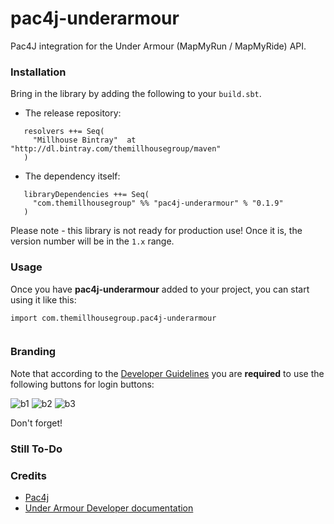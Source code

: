 pac4j-underarmour
============================

Pac4J integration for the Under Armour (MapMyRun / MapMyRide) API.


### Installation

Bring in the library by adding the following to your ```build.sbt```. 

  - The release repository: 

```
   resolvers ++= Seq(
     "Millhouse Bintray"  at "http://dl.bintray.com/themillhousegroup/maven"
   )
```
  - The dependency itself: 

```
   libraryDependencies ++= Seq(
     "com.themillhousegroup" %% "pac4j-underarmour" % "0.1.9"
   )

```

Please note - this library is not ready for production use! Once it is, the version number will be in the `1.x` range.


### Usage

Once you have __pac4j-underarmour__ added to your project, you can start using it like this:

```
import com.themillhousegroup.pac4j-underarmour


```

### Branding 
Note that according to the [Developer Guidelines](https://developer.underarmour.com/docs/v70_Authentication) you are __required__ to use the following buttons for login buttons:

![b1](http://developer-ua.mapmyfitness.com.s3.amazonaws.com/assets/login_buttons/UA-login_btn-xlarge.png)
![b2](http://developer-ua.mapmyfitness.com.s3.amazonaws.com/assets/login_buttons/UA-login_btn-large.png)
![b3](http://developer-ua.mapmyfitness.com.s3.amazonaws.com/assets/login_buttons/UA-login_btn-medium.png)

Don't forget! 


### Still To-Do

### Credits

- [Pac4j](https://github.com/pac4j/pac4j)
- [Under Armour Developer documentation](https://developer.underarmour.com/docs)


